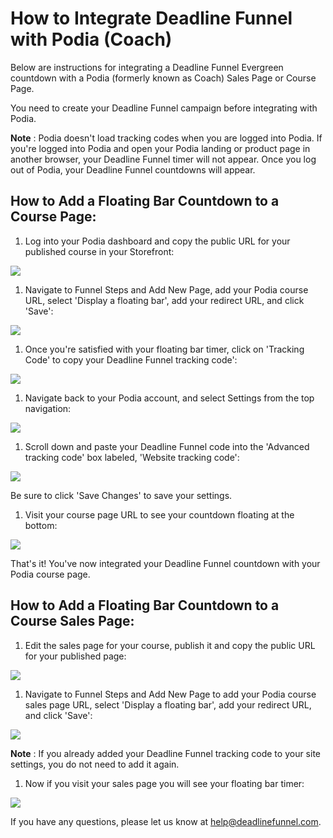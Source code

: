 # How to Integrate Deadline Funnel with Podia \(Coach\)

Below are instructions for integrating a Deadline Funnel Evergreen countdown with a Podia \(formerly known as Coach\) Sales Page or Course Page.

You need to create your Deadline Funnel campaign before integrating with Podia.

**Note** : Podia doesn't load tracking codes when you are logged into Podia. If you're logged into Podia and open your Podia landing or product page in another browser, your Deadline Funnel timer will not appear. Once you log out of Podia, your Deadline Funnel countdowns will appear.

## How to Add a Floating Bar Countdown to a Course Page:

1. Log into your Podia dashboard and copy the public URL for your published course in your Storefront:

![](https://s3.amazonaws.com/helpscout.net/docs/assets/53974d6ce4b0c76107b109d1/images/5e13681804286364bc938242/file-GBK0aq3MKZ.png)

1. Navigate to Funnel Steps and Add New Page, add your Podia course URL, select 'Display a floating bar', add your redirect URL, and click 'Save':

![](https://s3.amazonaws.com/helpscout.net/docs/assets/53974d6ce4b0c76107b109d1/images/5c783c362c7d3a0cb932155e/file-JDPyIgnWsG.png)

1. Once you're satisfied with your floating bar timer, click on 'Tracking Code' to copy your Deadline Funnel tracking code':

![](https://s3.amazonaws.com/helpscout.net/docs/assets/53974d6ce4b0c76107b109d1/images/5e136d0604286364bc9382a9/file-UiwBUhmDME.png)

1. Navigate back to your Podia account, and select Settings from the top navigation:

![](https://s3.amazonaws.com/helpscout.net/docs/assets/53974d6ce4b0c76107b109d1/images/5e13683504286364bc938246/file-6xjCa41hgG.png)

1. Scroll down and paste your Deadline Funnel code into the 'Advanced tracking code' box labeled, 'Website tracking code':

![](https://s3.amazonaws.com/helpscout.net/docs/assets/53974d6ce4b0c76107b109d1/images/5e1368622c7d3a7e9ae5cdbf/file-vhLGviwOwe.png)

Be sure to click 'Save Changes' to save your settings.

1. Visit your course page URL to see your countdown floating at the bottom:

![](https://s3.amazonaws.com/helpscout.net/docs/assets/53974d6ce4b0c76107b109d1/images/5e136acd04286364bc938272/file-Dyed9z4UOq.png)

That's it! You've now integrated your Deadline Funnel countdown with your Podia course page.

## How to Add a Floating Bar Countdown to a Course Sales Page:

1. Edit the sales page for your course, publish it and copy the public URL for your published page:

![](https://s3.amazonaws.com/helpscout.net/docs/assets/53974d6ce4b0c76107b109d1/images/5e136afc04286364bc938277/file-19v2unZMFB.png)

1. Navigate to Funnel Steps and Add New Page to add your Podia course sales page URL, select 'Display a floating bar', add your redirect URL, and click 'Save':

![](https://s3.amazonaws.com/helpscout.net/docs/assets/53974d6ce4b0c76107b109d1/images/5c783c362c7d3a0cb932155e/file-JDPyIgnWsG.png)

**Note** : If you already added your Deadline Funnel tracking code to your site settings, you do not need to add it again.

1. Now if you visit your sales page you will see your floating bar timer:

![](https://s3.amazonaws.com/helpscout.net/docs/assets/53974d6ce4b0c76107b109d1/images/5e136b422c7d3a7e9ae5cdfd/file-w8hsTiikmx.png)

If you have any questions, please let us know at [help@deadlinefunnel.com](mailto:mailto:help@deadlinefunnel.com).

